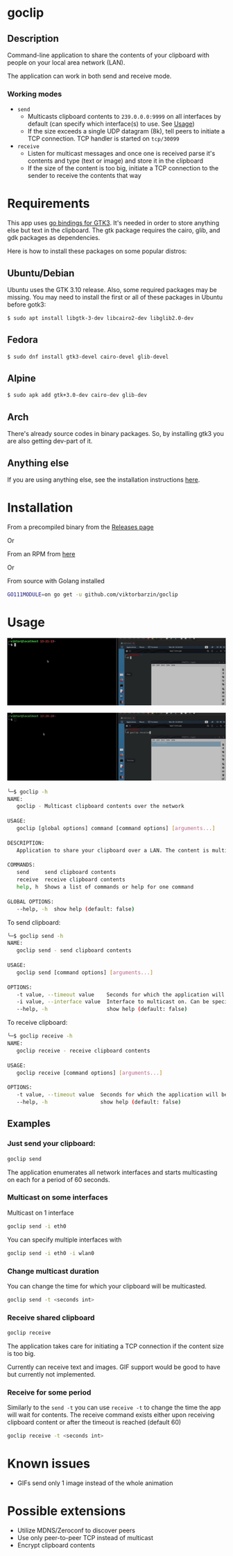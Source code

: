 # goclip

## Description

Command-line application to share the contents of your clipboard with people on your local area network (LAN).

The application can work in both send and receive mode.

### Working modes

- `send`
  - Multicasts clipboard contents to `239.0.0.0:9999` on all interfaces by default (can specify which interface(s) to use. See [Usage](#usage))
  - If the size exceeds a single UDP datagram (8k), tell peers to initiate a TCP connection. TCP handler is started on `tcp/30099`
- `receive`
  - Listen for multicast messages and once one is received parse it's contents and type (text or image) and store it in the clipboard
  - If the size of the content is too big, initiate a TCP connection to the sender to receive the contents that way

# Requirements

This app uses [go bindings for GTK3](https://github.com/gotk3/gotk3/).
It's needed in order to store anything else but text in the clipboard.
The gtk package requires the cairo, glib, and gdk packages as dependencies.

Here is how to install these packages on some popular distros:

## Ubuntu/Debian

Ubuntu uses the GTK 3.10 release. Also, some required packages may be missing. You may need to install the first or all of these packages in Ubuntu before gotk3:

```bash
$ sudo apt install libgtk-3-dev libcairo2-dev libglib2.0-dev
```

## Fedora

```bash
$ sudo dnf install gtk3-devel cairo-devel glib-devel
```

## Alpine

```bash
$ sudo apk add gtk+3.0-dev cairo-dev glib-dev
```

## Arch

There's already source codes in binary packages. So, by installing gtk3 you are also getting dev-part of it.

## Anything else

If you are using anything else, see the installation instructions [here](https://github.com/gotk3/gotk3/wiki#installation-instructions).

# Installation

From a precompiled binary from the [Releases page](https://github.com/ViktorBarzin/goclip/releases)

Or

From an RPM from [here](releases/goclip.x86_64.rpm)

Or

From source with Golang installed

```bash
GO111MODULE=on go get -u github.com/viktorbarzin/goclip
```

# Usage

![demo-text](demo/goclip-text.gif)

![demo-image](demo/goclip-image.gif)

```bash
╰─$ goclip -h
NAME:
   goclip - Multicast clipboard contents over the network

USAGE:
   goclip [global options] command [command options] [arguments...]

DESCRIPTION:
   Application to share your clipboard over a LAN. The content is multicasted to 239.0.0.0:9999. If the content exceeds the maximum UDP datagram size of 8192 bytes then peer-to-peer TCP connection is initialized and content is send over it instead.

COMMANDS:
   send     send clipboard contents
   receive  receive clipboard contents
   help, h  Shows a list of commands or help for one command

GLOBAL OPTIONS:
   --help, -h  show help (default: false)

```

To send clipboard:

```bash
╰─$ goclip send -h
NAME:
   goclip send - send clipboard contents

USAGE:
   goclip send [command options] [arguments...]

OPTIONS:
   -t value, --timeout value    Seconds for which the application will be performing the action (send, receive). After this exit. (default: 60)
   -i value, --interface value  Interface to multicast on. Can be specified multiple times. (default: "all")
   --help, -h                   show help (default: false)

```

To receive clipboard:

```bash
╰─$ goclip receive -h
NAME:
   goclip receive - receive clipboard contents

USAGE:
   goclip receive [command options] [arguments...]

OPTIONS:
   -t value, --timeout value  Seconds for which the application will be performing the action (send, receive). After this exit. (default: 60)
   --help, -h                 show help (default: false)
```

## Examples

### Just send your clipboard:

```bash
goclip send
```

The application enumerates all network interfaces and starts multicasting on each for a period of 60 seconds.

### Multicast on some interfaces

Multicast on 1 interface

```bash
goclip send -i eth0
```

You can specify multiple interfaces with

```bash
goclip send -i eth0 -i wlan0
```

### Change multicast duration

You can change the time for which your clipboard will be multicasted.

```bash
goclip send -t <seconds int>
```

### Receive shared clipboard

```bash
goclip receive
```

The application takes care for initiating a TCP connection if the content size is too big.

Currently can receive text and images.
GIF support would be good to have but currently not implemented.

### Receive for some period

Similarly to the `send -t` you can use `receive -t` to change the time the app will wait for contents.
The receive command exists either upon receiving clipboard content or after the timeout is reached (default 60)

```bash
goclip receive -t <seconds int>
```

# Known issues

- GIFs send only 1 image instead of the whole animation

# Possible extensions

- Utilize MDNS/Zeroconf to discover peers
- Use only peer-to-peer TCP instead of multicast
- Encrypt clipboard contents
